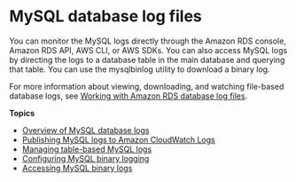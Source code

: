 # MySQL database log files<a name="USER_LogAccess.Concepts.MySQL"></a>

You can monitor the MySQL logs directly through the Amazon RDS console, Amazon RDS API, AWS CLI, or AWS SDKs\. You can also access MySQL logs by directing the logs to a database table in the main database and querying that table\. You can use the mysqlbinlog utility to download a binary log\. 

For more information about viewing, downloading, and watching file\-based database logs, see [Working with Amazon RDS database log files](USER_LogAccess.md)\.

**Topics**
+ [Overview of MySQL database logs](USER_LogAccess.MySQL.LogFileSize.md)
+ [Publishing MySQL logs to Amazon CloudWatch Logs](USER_LogAccess.MySQLDB.PublishtoCloudWatchLogs.md)
+ [Managing table\-based MySQL logs](Appendix.MySQL.CommonDBATasks.Logs.md)
+ [Configuring MySQL binary logging](USER_LogAccess.MySQL.BinaryFormat.md)
+ [Accessing MySQL binary logs](USER_LogAccess.MySQL.Binarylog.md)